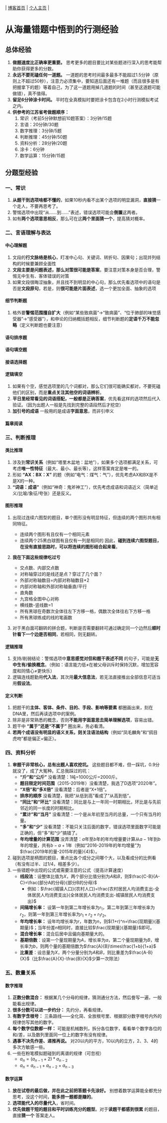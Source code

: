 <script src="https://cdn.mathjax.org/mathjax/latest/MathJax.js?config=TeX-AMS-MML_HTMLorMML" type="text/javascript"></script>
| [博客首页](https://njubroccoli.github.io/blog/) | [个人主页](https://njubroccoli.github.io/) |

# 从海量错题中悟到的行测经验

## 总体经验

1. **做题速度比正确率更重要。** 思考更多的题目要比对某些题进行深入的思考能帮助你获得更多的分数。
2. **永远不要死磕任何一道题。** 一道题的思考时间最多最多不能超过1.5分钟（原则上不超过50秒），注意力必须集中，要知道后面还有一堆题（而且很多是有把握拿下的题）等着自己，为了这一道题用掉几道题的时间（甚至这道题可能做错），真不值得。
3. **留足6分钟涂卡时间。** 平时在全真模拟时要把涂卡包含在2小时行测模拟考试之内。
4. **供参考的江苏省考做题顺序：**
   1. 常识（考前5分钟默想前10题答案）：3分钟/15题
   2. 言语：20分钟/30题
   3. 数字推理：3分钟/5题
   4. 判断推理：45分钟/50题
   5. 资料分析：28分钟/20题
   6. 涂卡：6分钟
   7. 数学运算：15分钟/15题

## 分题型经验

### 一、常识

1. **从题干到选项啥都不懂的**，如果10秒内看不出某个选项的明显漏洞，**直接猜**一个走人，不要再思考了。
2. 警惕选项中出现“从……到……”表述，错误选项可能会**倒置**这两者。
3. 如有**两个选项意思相反**，那么可在这**两个里面猜一个**，提高猜对概率。

### 二、言语理解与表达

#### 中心理解题

1. 文段的**行文脉络是核心**，盯准中心句、关键词、转折句、因果句；出现并列结构的时候要兼顾全面性
2. **文段主要是问题表述，那么对策很可能是答案**，要注意对策本身是否合理，警惕无中生有、客体错误的对策
3. 如果文段很晦涩抽象，并且找不到明显的中心句，那么优先看选项中的语句是否是**文段原句**，若是，则**很可能是片面表述**，选一个更加全面、抽象的选项

#### 细节判断题

1. 格外要**警惕范围擅自扩大**（例如“某些致病菌”->“致病菌”、“位于肺部的味觉感受器”->“感受器”），和申论的归纳概括题相反，细节判断题的**定语千万不能忽略**（定义判断题也要注意）

#### 语句排序题

#### 语句填空题

#### 接语选择题

#### 逻辑填空

1. 如果有个空，感觉选项里的几个词都对，那么它们很可能确实都对，不要死磕他们的区别，而是**重点关注其他空的词语辨析**。
2. **平日里经常看见的词语搭配，一般都是正确答案**，优先看这样的选项然后代入验证。（因为出题人一般是先找到完整的语段然后才挖空）
3. **加引号的成语** 一般用的是成语**字面意思**，而非引申义

#### 篇章阅读

### 三、判断推理

#### 类比推理

1. 涉及到**常识关系**（例如“塔里木盆地：盆地”），如果多个选项都满足关系，可考虑**唯一性特征**（最大、最小、最长等），这样答案肯定是唯一的。
2. 形如 **“AX：BX：X”** 的题（例如“电气：煤气：气”），优先考虑AX和BX是不是X的一种。
3. **“词语：成语”**（例如“神奇：鬼斧神工”），优先考虑成语和词语近义（简单近义/比喻/象征/夸张）还是反义。

#### 图形推理

1. 出现过连续六图型的题目，单个图形没有明显特征，但连续的两个图形共有相同特征。
	- 连续两个图形有且仅有一个相同元素
	- 连续两个25黑白球图有且仅有一列是相同的
     因此，**碰到连续六图型题目，在没有直接思路时，可以将连续的图形结合起来看**。
2. **我在下面这些规律吃过亏**

     - 交点数、内部交点数
     - 对称轴穿过的是线还是点？穿过了几个面？
     - 外部对称轴数目=内部对称轴数目*2
     - 内部对称轴和外部对称轴垂直/平行
     - 直角数
     - 九宫格全图中心对称
     - 横线数-竖线数=1
     - 所有黑球在奇数次全体往左下方移一格，偶数次全体往右下方移一格
     - 所有黑球练成的线的笔画数
3. 对于黑白面可翻转的拼合题，判断是否需要翻转可通过确定同一个边然后**顺时针看下一个边是否相同**，若相同，则无翻转。

#### 逻辑推理

1. 支持/削弱结论：警惕选项中**意思感觉对但和题干表述不同** 的句子，可能是**无中生有/偷换概念**。（例如：语言能力低$\neq$在被父母训斥时保持沉默，增加宽容度和同情心$\neq$更快乐）
2. 逻辑连线题勤用**代入法**，其次用**最大信息法**，若无法直接推出全部信息可适当用**假设法**。

#### 定义判断

1. 把题干的**主体、客体、条件、目的、手段、影响等要素** 都圈画出来，刻在DNA里，然后再读选项中的案例。
2. 除非是非常熟悉的概念，否则**不能用字面意思去简单理解选项**，容易出错。
3. 题干中 **“属于”还是“不属于”** 圈出来，务必看清。
4. **若两个成语没有明显的语义关系，则关注语法结构**（例如“凤毛麟角”和“鸱目虎吻”都是偏正+偏正）。

### 四、资料分析

1. **审题干非常核心，总有出题人喜欢挖坑。** 这些题目都不难，但一踩坑，0.9分就没了，成了大冤种。汇总我踩过的坑：
   - **“斤”和“公斤”** 没看清楚：1吨=1000公斤=2000斤。
   - **题目限定时间范围**（2015-2019年）没看清楚，我选了D选项“2020年”。
   - **“X倍”和“多X倍”** 没看清楚：后者是“X+1倍”。
   - **排序的顺序** 没看清楚，我把“从低到高”看成了“从高到低”。
   - **“同比”和“环比”** 没看清楚：同比是与上一年同一时期相比，环比是与先前邻近的同一长度的时期相比。
   - **“累计”和“当月”** 没看清楚：一个是从年初至当月的总量，一个只有当月的量。
   - **“多”和“少”** 没看清楚：不能只关注后面的数字，错误选项里面数字可能是正确的，但“多”和“少”搞错了。
   - **年均增量的计算范围** 没弄清楚：$a$年至$b$年的年均增量要计算从$a-1$年到$b$年的增量，共有$b-a+1$年（例如“2016-2019年的年均增量”为$\frac{2019年的量-2015年的量}{4}$）。
2. 碰到选项是柄图的题目，重点比各个成分之间哪个大，以及看成分的比例看（有没有过半、过1/4，相差多少）。
3. 一些错题中出现的公式或需要注意的公式（提高计算速度）
   - **线段法**：设整体比值为$X$，两个部分比值分别为$A$和$B$，则$\frac{C-B}{A-C}=\frac{部分A的分母}{部分B的分母}$
     - 例如：$\frac{城镇人口}{农村人口}=\frac{农村居民人均消费支出-全体居民人均消费支出}{全体居民人均消费支出-城镇居民人均消费支出}$
   - **间隔增长率：** 设第一年到第二年增长率为$r_1$，第二年到第三年增长率为$r_2$，则第一年到第三年增长率为$r_1 + r_2 + r_1r_2$。
   - **年均增长率：** 设年均增长率为$r$，年数为$n$，则$(1+r)^n=\frac{现期量}{基期量}$；当年份差$n$相同时，直接比较$\frac{现期量}{基期量}$即可。
   - **混合增长率**：混合后居中且偏向基期量大的。
   - **基期倍数**：设第一个量现期量为$A$，增长率为$a$，第二个量现期量为$B$，增长率为$b$，则两个量的基期倍数为$\frac{A}{B}\times\frac{1+b}{1+a}$
   - **比重差**：设总量为$X$，两个分量分别为$A$和$B$，则比重差为$\frac{A-B}{X}$（比$\frac{A}{X}-\frac{B}{X}$少算一次除法）

### 五、数量关系

#### 数字推理

1. **正数分数混合：** 根据某几个分母的规律，猜测通分方法，然后誊写一遍，一般能看出规律。
2. **很多分数可以进一步约分：** 先约分，再看规律。
3. **有数字含根号：** 三条路线——全化简、全放根号里、根据部分数字根号内外的规律仿写其他的数字。
4. **每个数字位数都一样：** 可能是机械数列，拆分各位数字，看看单个数字各位的和/差，以及数列里面同一位上的数字有没有规律。
5. **遇事不决先作差、递推再说。** 对20以内的平方，10以内的立方，2、3、4的多次方敏感一些。
6. 一些在粉笔模拟题碰到的离谱的规律（可忽视）
   - $a_n=(a_{n-1}+2)*a_{n-2}$
   - $a_{n}=a_{n-1}+a_{n-2}+a_{n-3}$

#### 数学运算

1. **放在试卷的最后做，并在此之前把答题卡先涂好。** 别想着数学运算能全都充分思考，没这个时间，**能多捞一题都是赚的**。
2. **选项能代入的尽量代入**，省时间。
3. **优先做题干短的题目和平时训练充分的题型**。对于**读题干都感到很累** 的题目，直接**猜一个** 答案走人。
